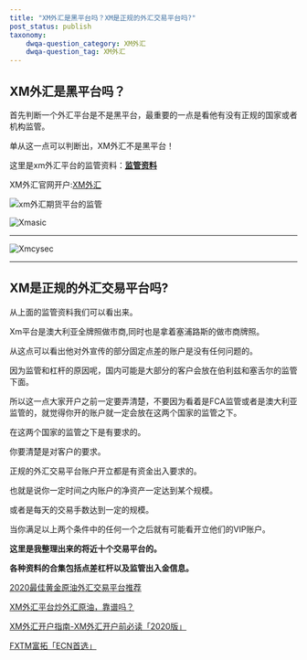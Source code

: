 ```yaml
---
title: "XM外汇是黑平台吗？XM是正规的外汇交易平台吗?"
post_status: publish
taxonomy:
    dwqa-question_category: XM外汇
    dwqa-question_tag: XM外汇
---
```


## XM外汇是黑平台吗？

首先判断一个外汇平台是不是黑平台，最重要的一点是看他有没有正规的国家或者机构监管。

单从这一点可以判断出，XM外汇不是黑平台！

这里是xm外汇平台的监管资料：[**监管资料**](https://we.laowei8.com/product/xm-review)

XM外汇官网开户:[XM外汇](https://we.laowei8.com/go/xmchina "XM外汇")

![xm外汇期货平台的监管](https://we.laowei8.com/wp-content/uploads/2020/05/ad6badb2fbc65e6a5bbacff4226ac03c-5.png)

![Xmasic](https://we.laowei8.com/wp-content/uploads/2020/07/eac23ec08d3221f3a36ab4c803ae0cca-1.jpg)

* * *

![Xmcysec](https://we.laowei8.com/wp-content/uploads/2020/07/959bfd9d6f8a075374a9d17d2e6dd2af-1.jpg)

* * *

## XM是正规的外汇交易平台吗?

从上面的监管资料我们可以看出来。

Xm平台是澳大利亚全牌照做市商,同时也是拿着塞浦路斯的做市商牌照。

从这点可以看出他对外宣传的部分固定点差的账户是没有任何问题的。

因为监管和杠杆的原因呢，国内可能是大部分的客户会放在伯利兹和塞舌尔的监管下面。

所以这一点大家开户之前一定要弄清楚，不要因为看着是FCA监管或者是澳大利亚监管的，就觉得你开的账户就一定会放在这两个国家的监管之下。

在这两个国家的监管之下是有要求的。

你要清楚是对客户的要求。

正规的外汇交易平台账户开立都是有资金出入要求的。

也就是说你一定时间之内账户的净资产一定达到某个规模。

或者是每天的交易手数达到一定的规模。

当你满足以上两个条件中的任何一个之后就有可能看开立他们的VIP账户。

**这里是我整理出来的将近十个交易平台的。**

**各种资料的合集包括点差杠杆以及监管出入金信息。**

[2020最佳黄金原油外汇交易平台推荐](https://we.laowei8.com/best-forex-brokers.html)

[XM外汇平台炒外汇原油，靠谱吗？](https://we.laowei8.com/question/xm-forex-trading)

[XM外汇开户指南-XM外汇开户前必读「2020版」](https://we.laowei8.com/xm-forex-broker-guide.html)

[FXTM富拓「ECN首选」](https://we.laowei8.com/product/fxtm-review)
